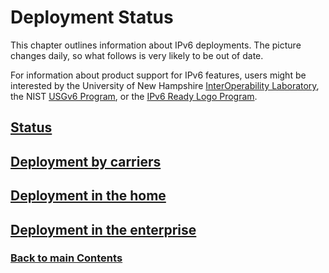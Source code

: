 # Deployment Status

This chapter outlines information about IPv6 deployments. The picture
changes daily, so what follows is very likely to be out of date.

For information about product support for IPv6 features, users
might be interested by the University of New Hampshire
[InterOperability Laboratory](https://www.iol.unh.edu/testing/ipv6),
the NIST
[USGv6 Program](https://www.nist.gov/programs-projects/usgv6-program),
or the [IPv6 Ready Logo Program](https://www.ipv6ready.org/).

<!-- Link lines generated automatically; do not delete -->

## [Status](Status.md)

## [Deployment by carriers](Deployment%20by%20carriers.md)

## [Deployment in the home](Deployment%20in%20the%20home.md)

## [Deployment in the enterprise](Deployment%20in%20the%20enterprise.md)

### [<ins>Back to main Contents</ins>](../Contents.md)
